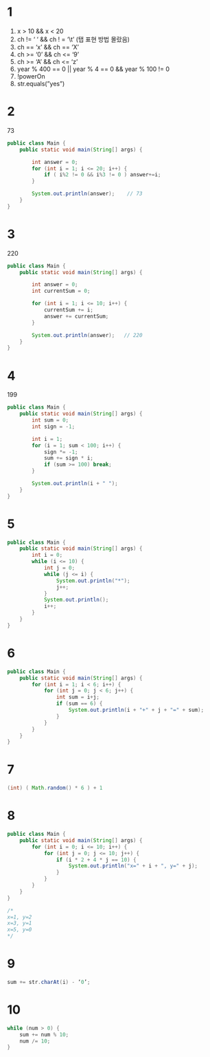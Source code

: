 # 1

1. x > 10 && x < 20
2. ch != ‘ ‘ && ch ! = ‘\t’  (탭 표현 방법 몰랐음)
3. ch == ‘x’ && ch == ‘X’
4. ch  >= ‘0’ && ch <= ‘9’
5. ch >= ‘A’ && ch <=  ‘z’ 
6. year % 400 == 0 || year % 4 == 0 && year % 100 != 0
7. !powerOn
8. str.equals(”yes”)

# 2

73

```java
public class Main {
    public static void main(String[] args) {

        int answer = 0;
        for (int i = 1; i <= 20; i++) {
            if ( i%2 != 0 && i%3 != 0 ) answer+=i;
        }

        System.out.println(answer);    // 73
    }
}
```

# 3

220

```java
public class Main {
    public static void main(String[] args) {

        int answer = 0;
        int currentSum = 0;

        for (int i = 1; i <= 10; i++) {
            currentSum += i;
            answer += currentSum;
        }

        System.out.println(answer);   // 220
    }
}
```

# 4

199

```java
public class Main {
    public static void main(String[] args) {
        int sum = 0;
        int sign = -1;

        int i = 1;
        for (i = 1; sum < 100; i++) {
            sign *= -1;
            sum += sign * i;
            if (sum >= 100) break;
        }

        System.out.println(i + " ");
    }
}
```

# 5

```java
public class Main {
    public static void main(String[] args) {
        int i = 0;
        while (i <= 10) {
            int j = 0;
            while (j <= i) {
                System.out.println("*");
                j++;
            }
            System.out.println();
            i++;
        }
    }
}
```

# 6

```java
public class Main {
    public static void main(String[] args) {
        for (int i = 1; i < 6; i++) {
            for (int j = 0; j < 6; j++) {
                int sum = i+j;
                if (sum == 6) {
                    System.out.println(i + "+" + j + "=" + sum);
                }
            }
        }
    }
}
```

# 7

```java
(int) ( Math.random() * 6 ) + 1
```

# 8

```java
public class Main {
    public static void main(String[] args) {
        for (int i = 0; i <= 10; i++) {
            for (int j = 0; j <= 10; j++) {
                if (i * 2 + 4 * j == 10) {
                    System.out.println("x=" + i + ", y=" + j);
                }
            }
        }
    }
}

/*
x=1, y=2
x=3, y=1
x=5, y=0
*/
```

# 9

```java
sum += str.charAt(i) - ‘0’;
```

# 10

```java
while (num > 0) {
	sum += num % 10;
	num /= 10;
}
```
